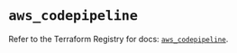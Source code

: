 # `aws_codepipeline`

Refer to the Terraform Registry for docs: [`aws_codepipeline`](https://registry.terraform.io/providers/hashicorp/aws/5.88.0/docs/resources/codepipeline).
